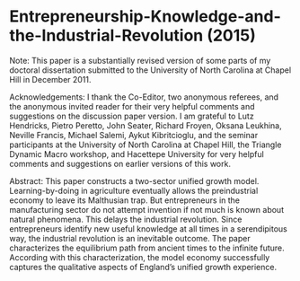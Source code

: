 # Entrepreneurship-Knowledge-and-the-Industrial-Revolution (2015)

Note: This paper is a substantially revised version of some parts of my doctoral dissertation submitted to the University of North Carolina at Chapel Hill in December 2011.

Acknowledgements: I thank the Co-Editor, two anonymous referees, and the anonymous invited reader for their very helpful comments and suggestions on the discussion paper version. I am grateful to Lutz Hendricks, Pietro Peretto, John Seater, Richard Froyen, Oksana Leukhina, Neville Francis, Michael Salemi, Aykut Kibritcioglu, and the seminar participants at the University of North Carolina at Chapel Hill, the Triangle Dynamic Macro workshop, and Hacettepe University for very helpful comments and suggestions on earlier versions of this work.

Abstract: This paper constructs a two-sector unified growth model. Learning-by-doing in agriculture eventually allows the preindustrial economy to leave its Malthusian trap. But entrepreneurs in the manufacturing sector do not attempt invention if not much is known about natural phenomena. This delays the industrial revolution. Since entrepreneurs identify new useful knowledge at all times in a serendipitous way, the industrial revolution is an inevitable outcome. The paper characterizes the equilibrium path from ancient times to the infinite future. According with this characterization, the model economy successfully captures the qualitative aspects of England’s unified growth experience.
